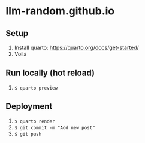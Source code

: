 # llm-random.github.io

## Setup
1. Install quarto: https://quarto.org/docs/get-started/
2. Voilà

## Run locally (hot reload)
1. `$ quarto preview`

## Deployment
1. `$ quarto render`
2. `$ git commit -m "Add new post"`
3. `$ git push`
